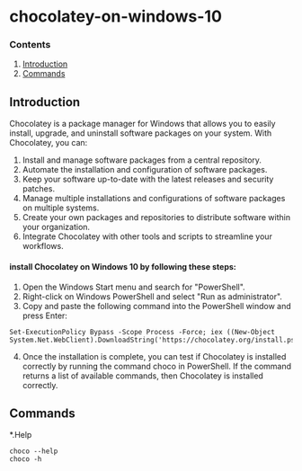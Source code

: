 # chocolatey-on-windows-10
### Contents
1. [Introduction](#Introduction)
2. [Commands](#Commands)
## Introduction
Chocolatey is a package manager for Windows that allows you to easily install, upgrade, and uninstall software packages on your system. With Chocolatey, you can:

1. Install and manage software packages from a central repository.
2. Automate the installation and configuration of software packages.
3. Keep your software up-to-date with the latest releases and security patches.
4. Manage multiple installations and configurations of software packages on multiple systems.
5. Create your own packages and repositories to distribute software within your organization.
6. Integrate Chocolatey with other tools and scripts to streamline your workflows.
#### install Chocolatey on Windows 10 by following these steps:
1. Open the Windows Start menu and search for "PowerShell".
2. Right-click on Windows PowerShell and select "Run as administrator".
3. Copy and paste the following command into the PowerShell window and press Enter:
```
Set-ExecutionPolicy Bypass -Scope Process -Force; iex ((New-Object System.Net.WebClient).DownloadString('https://chocolatey.org/install.ps1'))
```
4. Once the installation is complete, you can test if Chocolatey is installed correctly by running the command choco in PowerShell. If the command returns a list of available commands, then Chocolatey is installed correctly.

## Commands
*.Help
```
choco --help
choco -h
```

